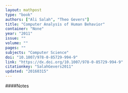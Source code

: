 ```yaml
---
layout: mathpost
type: "book"
authors: ["Ali Salah", "Theo Gevers"]
title: "Computer Analysis of Human Behavior"
container: "None"
year: "2011"
issue: ""
volume: ""
pages: ""
subjects: "Computer Science"
doi: "10.1007/978-0-85729-994-9"
link: "https://dx.doi.org/10.1007/978-0-85729-994-9"
citationkey: "SalahGevers2011"
updated: "20160315"
---
```


####Notes
